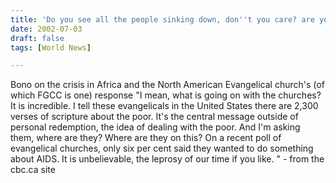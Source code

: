 ```yaml
---
title: 'Do you see all the people sinking down, don''t you care? are you gonna let them drown?'
date: 2002-07-03
draft: false
tags: [World News]

---
```


Bono on the crisis in Africa and the North American Evangelical church's (of which FGCC is one) response "I mean, what is going on with the churches? It is incredible. I tell these evangelicals in the United States there are 2,300 verses of scripture about the poor. It's the central message outside of personal redemption, the idea of dealing with the poor. And I'm asking them, where are they? Where are they on this? On a recent poll of evangelical churches, only six per cent said they wanted to do something about AIDS. It is unbelievable, the leprosy of our time if you like. " - from the cbc.ca site